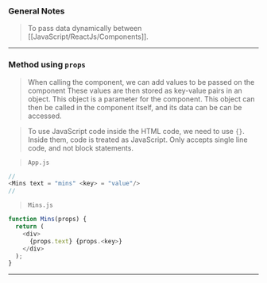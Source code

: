 
### General Notes

> To pass data dynamically between [[JavaScript/ReactJs/Components]].

---

### Method using `props`

> When calling the component, we can add values to be passed on the component
> These values are then stored as key-value pairs in an object. This object is a parameter for the component.
> This object can then be called in the component itself, and its data can be can be accessed.

> To use JavaScript code inside the HTML code, we need to use `{}`. 
> Inside them, code is treated as JavaScript.
> Only accepts single line code, and not block statements.

>`App.js`
```JavaScript
//
<Mins text = "mins" <key> = "value"/>
//
```

>`Mins.js`
```JavaScript
function Mins(props) {
  return (
    <div>
      {props.text} {props.<key>}
    </div>
  );
}
```

---
